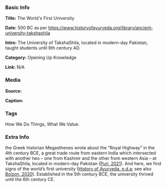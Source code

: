 ### Basic Info

**Title:** The World's First University

**Date:** 500 BC as per https://www.historyofayurveda.org/library/ancient-university-takshashila

**Intro:** The University of TakshaShila, located in modern-day Pakistan, taught students until 6th century AD.

**Category:** Opening Up Knowledge

**Link:** N/A

### Media

**Source:** 

**Caption:** 

### Tags

How We Do Things, What We Value.

### Extra Info

the Greek historian Megasthenes wrote about the “Royal Highway” in the 4th century BCE, a great trade route from eastern India which intersected with another two – one from Kashmir and the other from western Asia – at TakshaShila, located in modern-day Pakistan ([Puri, 2021](https://www.britannica.com/place/Taxila)). And here, we find signs of the world’s first university ([History of Ayurveda, n.d.a](https://www.historyofayurveda.org/library/ancient-university-takshashila); see also [Bolzon, 2020](https://beyond.britannica.com/who-is-the-founder-of-taxila-university-of-ancient-india)). Established in the 5th century BCE, the university thrived until the 6th century CE.

